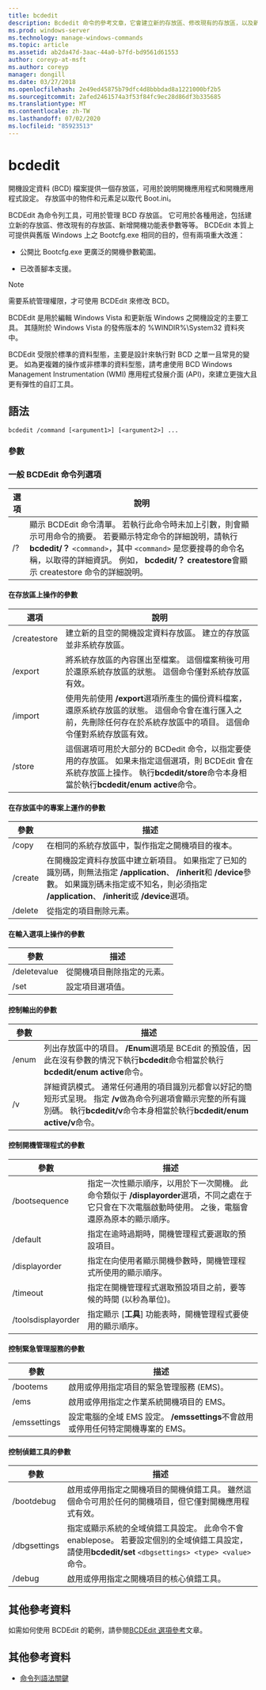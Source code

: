 ```yaml
---
title: bcdedit
description: Bcdedit 命令的參考文章，它會建立新的存放區、修改現有的存放區，以及新增開機功能表參數。
ms.prod: windows-server
ms.technology: manage-windows-commands
ms.topic: article
ms.assetid: ab2da47d-3aac-44a0-b7fd-bd9561d61553
author: coreyp-at-msft
ms.author: coreyp
manager: dongill
ms.date: 03/27/2018
ms.openlocfilehash: 2e49ed45875b79dfc4d8bbbdad8a1221000bf2b5
ms.sourcegitcommit: 2afed2461574a3f53f84fc9ec28d86df3b335685
ms.translationtype: MT
ms.contentlocale: zh-TW
ms.lasthandoff: 07/02/2020
ms.locfileid: "85923513"
---
```

# <a name="bcdedit"></a>bcdedit

開機設定資料 (BCD) 檔案提供一個存放區，可用於說明開機應用程式和開機應用程式設定。 存放區中的物件和元素足以取代 Boot.ini。

BCDEdit 為命令列工具，可用於管理 BCD 存放區。 它可用於各種用途，包括建立新的存放區、修改現有的存放區、新增開機功能表參數等等。 BCDEdit 本質上可提供與舊版 Windows 上之 Bootcfg.exe 相同的目的，但有兩項重大改進：

- 公開比 Bootcfg.exe 更廣泛的開機參數範圍。

- 已改善腳本支援。

> [!NOTE]
> 需要系統管理權限，才可使用 BCDEdit 來修改 BCD。

BCDEdit 是用於編輯 Windows Vista 和更新版 Windows 之開機設定的主要工具。 其隨附於 Windows Vista 的發佈版本的 %WINDIR%\System32 資料夾中。

BCDEdit 受限於標準的資料型態，主要是設計來執行對 BCD 之單一且常見的變更。 如為更複雜的操作或非標準的資料型態，請考慮使用 BCD Windows Management Instrumentation (WMI) 應用程式發展介面 (API)，來建立更強大且更有彈性的自訂工具。

## <a name="syntax"></a>語法

```
bcdedit /command [<argument1>] [<argument2>] ...
```

### <a name="parameters"></a>參數

### <a name="general-bcdedit-command-line-options"></a>一般 BCDEdit 命令列選項

| 選項 | 說明 |
| ------ | ----------- |
| /? | 顯示 BCDEdit 命令清單。 若執行此命令時未加上引數，則會顯示可用命令的摘要。 若要顯示特定命令的詳細說明，請執行**bcdedit/？** `<command>`，其中 `<command>` 是您要搜尋的命令名稱，以取得的詳細資訊。 例如， **bcdedit/？ createstore**會顯示 createstore 命令的詳細說明。 |

#### <a name="parameters-that-operate-on-a-store"></a>在存放區上操作的參數

| 選項 | 說明 |
| ------ | ----------- |
| /createstore | 建立新的且空的開機設定資料存放區。 建立的存放區並非系統存放區。 |
| /export | 將系統存放區的內容匯出至檔案。 這個檔案稍後可用於還原系統存放區的狀態。 這個命令僅對系統存放區有效。 |
| /import | 使用先前使用 **/export**選項所產生的備份資料檔案，還原系統存放區的狀態。 這個命令會在進行匯入之前，先刪除任何存在於系統存放區中的項目。 這個命令僅對系統存放區有效。 |
| /store | 這個選項可用於大部分的 BCDedit 命令，以指定要使用的存放區。 如果未指定這個選項，則 BCDEdit 會在系統存放區上操作。 執行**bcdedit/store**命令本身相當於執行**bcdedit/enum active**命令。 |

#### <a name="parameters-that-operate-on-entries-in-a-store"></a>在存放區中的專案上運作的參數

| 參數 | 描述 |
| ------ | ----------- |
| /copy | 在相同的系統存放區中，製作指定之開機項目的複本。 |
| /create | 在開機設定資料存放區中建立新項目。 如果指定了已知的識別碼，則無法指定 **/application**、 **/inherit**和 **/device**參數。 如果識別碼未指定或不知名，則必須指定 **/application**、 **/inherit**或 **/device**選項。 |
| /delete | 從指定的項目刪除元素。 |

#### <a name="parameters-that-operate-on-entry-options"></a>在輸入選項上操作的參數

| 參數 | 描述 |
| ------ | ----------- |
| /deletevalue | 從開機項目刪除指定的元素。 |
| /set | 設定項目選項值。 |

#### <a name="parameters-that-control-output"></a>控制輸出的參數

| 參數 | 描述 |
| ------ | ----------- |
| /enum | 列出存放區中的項目。 **/Enum**選項是 BCEdit 的預設值，因此在沒有參數的情況下執行**bcdedit**命令相當於執行**bcdedit/enum active**命令。 |
| /v | 詳細資訊模式。 通常任何通用的項目識別元都會以好記的簡短形式呈現。 指定 **/v**做為命令列選項會顯示完整的所有識別碼。 執行**bcdedit/v**命令本身相當於執行**bcdedit/enum active/v**命令。 |

#### <a name="parameters-that-control-the-boot-manager"></a>控制開機管理程式的參數

| 參數 | 描述 |
| ------ | ----------- |
| /bootsequence | 指定一次性顯示順序，以用於下一次開機。 此命令類似于 **/displayorder**選項，不同之處在于它只會在下次電腦啟動時使用。 之後，電腦會還原為原本的顯示順序。 |
| /default | 指定在逾時過期時，開機管理程式要選取的預設項目。 |
| /displayorder | 指定在向使用者顯示開機參數時，開機管理程式所使用的顯示順序。 |
| /timeout | 指定在開機管理程式選取預設項目之前，要等候的時間 (以秒為單位)。 |
| /toolsdisplayorder | 指定顯示 [**工具**] 功能表時，開機管理程式要使用的顯示順序。 |

#### <a name="parameters-that-control-emergency-management-services"></a>控制緊急管理服務的參數

| 參數 | 描述 |
| ------ | ----------- |
| /bootems | 啟用或停用指定項目的緊急管理服務 (EMS)。 |
| /ems | 啟用或停用指定之作業系統開機項目的 EMS。 |
| /emssettings | 設定電腦的全域 EMS 設定。 **/emssettings**不會啟用或停用任何特定開機專案的 EMS。 |

#### <a name="parameters-that-control-debugging"></a>控制偵錯工具的參數

| 參數 | 描述 |
| ------ | ----------- |
| /bootdebug | 啟用或停用指定之開機項目的開機偵錯工具。 雖然這個命令可用於任何的開機項目，但它僅對開機應用程式有效。 |
| /dbgsettings | 指定或顯示系統的全域偵錯工具設定。 此命令不會 enablepose。 若要設定個別的全域偵錯工具設定，請使用**bcdedit/set** `<dbgsettings> <type> <value>` 命令。 |
| /debug | 啟用或停用指定之開機項目的核心偵錯工具。 |

## <a name="additional-references"></a>其他參考資料

如需如何使用 BCDEdit 的範例，請參閱[BCDEdit 選項參考](https://docs.microsoft.com/windows-hardware/drivers/devtest/bcd-boot-options-reference)文章。

## <a name="additional-references"></a>其他參考資料

- [命令列語法關鍵](command-line-syntax-key.md)
